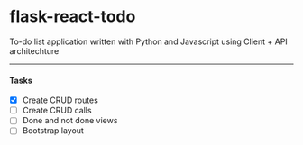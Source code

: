 # flask-react-todo

To-do list application written with Python and Javascript using Client + API architechture

---

#### Tasks

- [x] Create CRUD routes
- [ ] Create CRUD calls
- [ ] Done and not done views
- [ ] Bootstrap layout
